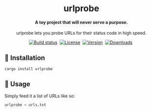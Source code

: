 <div align="center">
	<h1>urlprobe</h1>
	<h4 align="center">
	    A toy project that will never serve a purpose.
	</h4>
	<p>urlprobe lets you probe URLs for their status code in high speed.</p>
</div>

<p align="center">
	<a href="https://github.com/eikendev/urlprobe/actions"><img alt="Build status" src="https://img.shields.io/github/workflow/status/eikendev/urlprobe/Main"/></a>&nbsp;
	<a href="https://github.com/eikendev/urlprobe/blob/master/LICENSE"><img alt="License" src="https://img.shields.io/github/license/eikendev/urlprobe"/></a>&nbsp;
	<a href="https://crates.io/crates/urlprobe"><img alt="Version" src="https://img.shields.io/crates/v/urlprobe"/></a>&nbsp;
	<a href="https://crates.io/crates/urlprobe"><img alt="Downloads" src="https://img.shields.io/crates/d/urlprobe"/></a>&nbsp;
</p>

## 🚀&nbsp;Installation

```bash
cargo install urlprobe
```

## 📄&nbsp;Usage

Simply feed it a list of URLs like so:
```bash
urlprobe < urls.txt
```
